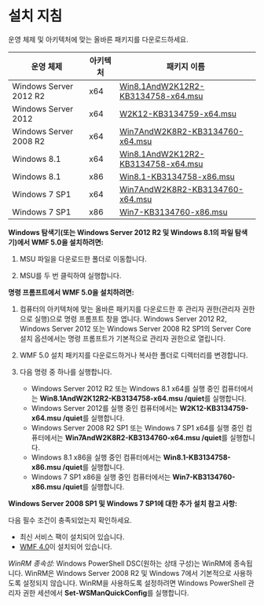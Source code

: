 # <a name="installation-instructions"></a>설치 지침

운영 체제 및 아키텍처에 맞는 올바른 패키지를 다운로드하세요.

| 운영 체제       | 아키텍처 | 패키지 이름              | 
|------------------------|--------------|---------------------------| 
| Windows Server 2012 R2 | x64      | [Win8.1AndW2K12R2-KB3134758-x64.msu](http://go.microsoft.com/fwlink/?LinkId=717507) | 
| Windows Server 2012    | x64      | [W2K12-KB3134759-x64.msu](http://go.microsoft.com/fwlink/?LinkId=717506) | 
| Windows Server 2008 R2 | x64      | [Win7AndW2K8R2-KB3134760-x64.msu](http://go.microsoft.com/fwlink/?LinkId=717504) |
| Windows 8.1            | x64          | [Win8.1AndW2K12R2-KB3134758-x64.msu](http://go.microsoft.com/fwlink/?LinkId=717507) |
| Windows 8.1            | x86          | [Win8.1-KB3134758-x86.msu](http://go.microsoft.com/fwlink/?LinkID=717963) |
| Windows 7 SP1          | x64          | [Win7AndW2K8R2-KB3134760-x64.msu](http://go.microsoft.com/fwlink/?LinkId=717504) |
| Windows 7 SP1          | x86          | [Win7-KB3134760-x86.msu](http://go.microsoft.com/fwlink/?LinkID=717962) |


**Windows 탐색기(또는 Windows Server 2012 R2 및 Windows 8.1의 파일 탐색기)에서 WMF 5.0을 설치하려면:**

1. MSU 파일을 다운로드한 폴더로 이동합니다.

2. MSU를 두 번 클릭하여 실행합니다.

**명령 프롬프트에서 WMF 5.0을 설치하려면:** 

1. 컴퓨터의 아키텍처에 맞는 올바른 패키지를 다운로드한 후 관리자 권한(관리자 권한으로 실행)으로 명령 프롬프트 창을 엽니다. Windows Server 2012 R2, Windows Server 2012 또는 Windows Server 2008 R2 SP1의 Server Core 설치 옵션에서는 명령 프롬프트가 기본적으로 관리자 권한으로 열립니다.

2. WMF 5.0 설치 패키지를 다운로드하거나 복사한 폴더로 디렉터리를 변경합니다.

3. 다음 명령 중 하나를 실행합니다.
    - Windows Server 2012 R2 또는 Windows 8.1 x64를 실행 중인 컴퓨터에서는 **Win8.1AndW2K12R2-KB3134758-x64.msu /quiet**를 실행합니다.
    - Windows Server 2012를 실행 중인 컴퓨터에서는 **W2K12-KB3134759-x64.msu /quiet**를 실행합니다.
    - Windows Server 2008 R2 SP1 또는 Windows 7 SP1 x64를 실행 중인 컴퓨터에서는 **Win7AndW2K8R2-KB3134760-x64.msu /quiet**를 실행합니다.
    - Windows 8.1 x86을 실행 중인 컴퓨터에서는 **Win8.1-KB3134758-x86.msu /quiet**를 실행합니다.
    - Windows 7 SP1 x86을 실행 중인 컴퓨터에서는 **Win7-KB3134760-x86.msu /quiet**를 실행합니다.

**Windows Server 2008 SP1 및 Windows 7 SP1에 대한 추가 설치 참고 사항:**

다음 필수 조건이 충족되었는지 확인하세요.
- 최신 서비스 팩이 설치되어 있습니다.
- [WMF 4.0](http://www.microsoft.com/en-us/download/details.aspx?id=40855)이 설치되어 있습니다.

*WinRM 종속성:* Windows PowerShell DSC(원하는 상태 구성)는 WinRM에 종속됩니다. WinRM은 Windows Server 2008 R2 및 Windows 7에서 기본적으로 사용하도록 설정되지 않습니다. WinRM을 사용하도록 설정하려면 Windows PowerShell 관리자 권한 세션에서 **Set-WSManQuickConfig**를 실행합니다.


